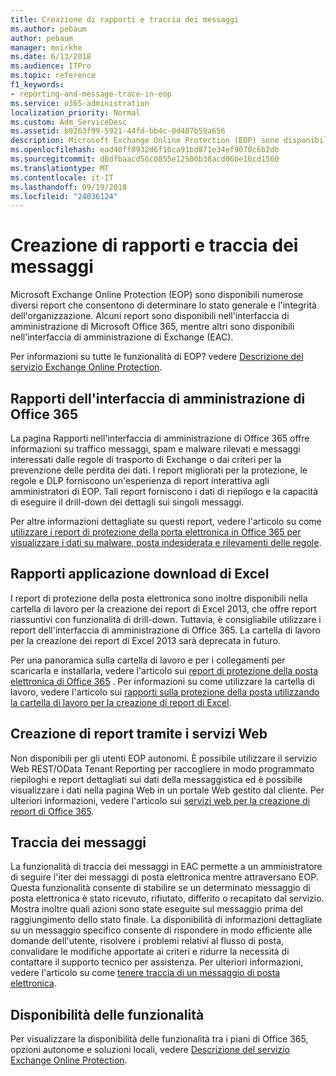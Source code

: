 ```yaml
---
title: Creazione di rapporti e traccia dei messaggi
ms.author: pebaum
author: pebaum
manager: mnirkhe
ms.date: 6/13/2018
ms.audience: ITPro
ms.topic: reference
f1_keywords:
- reporting-and-message-trace-in-eop
ms.service: o365-administration
localization_priority: Normal
ms.custom: Adm_ServiceDesc
ms.assetid: b9263f99-5921-44fd-bb4c-0d487b59a656
description: Microsoft Exchange Online Protection (EOP) sono disponibili numerose diversi report che consentono di determinare lo stato generale e l'integrità dell'organizzazione. Alcuni report sono disponibili nell'interfaccia di amministrazione di Microsoft Office 365, mentre altri sono disponibili nell'interfaccia di amministrazione di Exchange (EAC).
ms.openlocfilehash: ead40ff8932d6f10ca91bd871e34ef9070c6b2db
ms.sourcegitcommit: d6dfbaacd56c0855e12500b38acd06be16cd1560
ms.translationtype: MT
ms.contentlocale: it-IT
ms.lasthandoff: 09/19/2018
ms.locfileid: "24036124"
---
```

# <a name="reporting-and-message-trace"></a>Creazione di rapporti e traccia dei messaggi

Microsoft Exchange Online Protection (EOP) sono disponibili numerose diversi report che consentono di determinare lo stato generale e l'integrità dell'organizzazione. Alcuni report sono disponibili nell'interfaccia di amministrazione di Microsoft Office 365, mentre altri sono disponibili nell'interfaccia di amministrazione di Exchange (EAC).
  
Per informazioni su tutte le funzionalità di EOP? vedere [Descrizione del servizio Exchange Online Protection](exchange-online-protection-service-description.md).
  
## <a name="office-365-admin-center-reports"></a>Rapporti dell'interfaccia di amministrazione di Office 365
<a name="BKMK_office365admincenterreports"> </a>

La pagina Rapporti nell'interfaccia di amministrazione di Office 365 offre informazioni su traffico messaggi, spam e malware rilevati e messaggi interessati dalle regole di trasporto di Exchange o dai criteri per la prevenzione delle perdita dei dati. I report migliorati per la protezione, le regole e DLP forniscono un'esperienza di report interattiva agli amministratori di EOP. Tali report forniscono i dati di riepilogo e la capacità di eseguire il drill-down dei dettagli sui singoli messaggi.
  
Per altre informazioni dettagliate su questi report, vedere l'articolo su come [utilizzare i report di protezione della porta elettronica in Office 365 per visualizzare i dati su malware, posta indesiderata e rilevamenti delle regole](https://go.microsoft.com/fwlink/p/?LinkID=401102).
  
## <a name="excel-download-application-reports"></a>Rapporti applicazione download di Excel
<a name="BKMK_exceldownloadapplicationreports"> </a>

I report di protezione della posta elettronica sono inoltre disponibili nella cartella di lavoro per la creazione dei report di Excel 2013, che offre report riassuntivi con funzionalità di drill-down. Tuttavia, è consigliabile utilizzare i report dell'interfaccia di amministrazione di Office 365. La cartella di lavoro per la creazione dei report di Excel 2013 sarà deprecata in futuro. 
  
Per una panoramica sulla cartella di lavoro e per i collegamenti per scaricarla e installarla, vedere l'articolo sui [report di protezione della posta elettronica di Office 365](https://go.microsoft.com/fwlink/p/?LinkId=271776) . Per informazioni su come utilizzare la cartella di lavoro, vedere l'articolo sui [rapporti sulla protezione della posta utilizzando la cartella di lavoro per la creazione di report di Excel](https://go.microsoft.com/fwlink/p/?LinkId=285211).
  
## <a name="reporting-using-web-services"></a>Creazione di report tramite i servizi Web
<a name="BKMK_reportingusingwebservices"> </a>

Non disponibili per gli utenti EOP autonomi. È possibile utilizzare il servizio Web REST/OData Tenant Reporting per raccogliere in modo programmato riepiloghi e report dettagliati sui dati della messaggistica ed è possibile visualizzare i dati nella pagina Web in un portale Web gestito dal cliente. Per ulteriori informazioni, vedere l'articolo sui [servizi web per la creazione di report di Office 365](https://go.microsoft.com/fwlink/?LinkId=279926).
  
## <a name="message-trace"></a>Traccia dei messaggi
<a name="BKMK_messagetrace"> </a>

La funzionalità di traccia dei messaggi in EAC permette a un amministratore di seguire l'iter dei messaggi di posta elettronica mentre attraversano EOP. Questa funzionalità consente di stabilire se un determinato messaggio di posta elettronica è stato ricevuto, rifiutato, differito o recapitato dal servizio. Mostra inoltre quali azioni sono state eseguite sul messaggio prima del raggiungimento dello stato finale. La disponibilità di informazioni dettagliate su un messaggio specifico consente di rispondere in modo efficiente alle domande dell'utente, risolvere i problemi relativi al flusso di posta, convalidare le modifiche apportate ai criteri e ridurre la necessità di contattare il supporto tecnico per assistenza. Per ulteriori informazioni, vedere l'articolo su come [tenere traccia di un messaggio di posta elettronica](https://go.microsoft.com/fwlink/p/?LinkID=282262).
  
## <a name="feature-availability"></a>Disponibilità delle funzionalità
<a name="BKMK_messagetrace"> </a>

Per visualizzare la disponibilità delle funzionalità tra i piani di Office 365, opzioni autonome e soluzioni locali, vedere [Descrizione del servizio Exchange Online Protection](exchange-online-protection-service-description.md).
  


